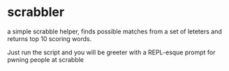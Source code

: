 # scrabbler
a simple scrabble helper, finds possible matches from a set of leteters and returns top 10 scoring words.

Just run the script and you will be greeter with a REPL-esque prompt for pwning people at scrabble
